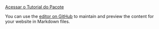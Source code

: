 
[Acessar o Tutorial do Pacote](https://thiagoslima21.github.io/CFilt/Tutorial-Pacote-CFILT.html)

You can use the [editor on GitHub](https://github.com/thiagoslima21/CFilt/edit/master/README.md) to maintain and preview the content for your website in Markdown files.



